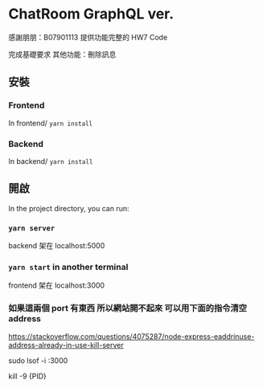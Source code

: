 # ChatRoom GraphQL ver.

感謝朋朋：B07901113 提供功能完整的 HW7 Code

完成基礎要求
其他功能：刪除訊息

## 安裝

### Frontend

In frontend/ `yarn install`

### Backend

In backend/ `yarn install`

## 開啟

In the project directory, you can run:

### `yarn server`

backend 架在 localhost:5000

### `yarn start` in another terminal

frontend 架在 localhost:3000

### 如果這兩個 port 有東西 所以網站開不起來 可以用下面的指令清空 address

https://stackoverflow.com/questions/4075287/node-express-eaddrinuse-address-already-in-use-kill-server

sudo lsof -i :3000

kill -9 {PID}
